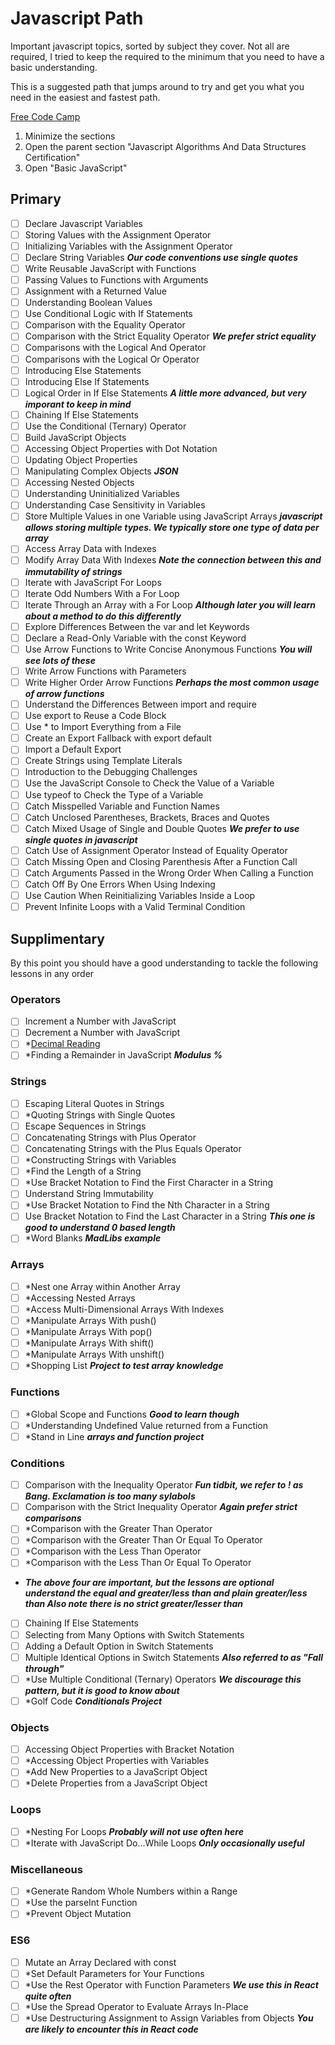 # Javascript Path 

Important javascript topics, sorted by subject they cover. Not all are required, I tried to keep the required to the minimum that you need to have a basic understanding.

This is a suggested path that jumps around to try and get you what you need in the easiest and fastest path.

[Free Code Camp](https://learn.freecodecamp.org/) 

1. Minimize the sections
2. Open the parent section "Javascript Algorithms And Data Structures Certification"
3. Open "Basic JavaScript"

## Primary

- [ ] Declare Javascript Variables
- [ ] Storing Values with the Assignment Operator
- [ ] Initializing Variables with the Assignment Operator
- [ ] Declare String Variables **_Our code conventions use single quotes_**
- [ ] Write Reusable JavaScript with Functions
- [ ] Passing Values to Functions with Arguments
- [ ] Assignment with a Returned Value
- [ ] Understanding Boolean Values
- [ ] Use Conditional Logic with If Statements
- [ ] Comparison with the Equality Operator
- [ ] Comparison with the Strict Equality Operator **_We prefer strict equality_**
- [ ] Comparisons with the Logical And Operator
- [ ] Comparisons with the Logical Or Operator
- [ ] Introducing Else Statements
- [ ] Introducing Else If Statements
- [ ] Logical Order in If Else Statements **_A little more advanced, but very imporant to keep in mind_**
- [ ] Chaining If Else Statements
- [ ] Use the Conditional (Ternary) Operator
- [ ] Build JavaScript Objects
- [ ] Accessing Object Properties with Dot Notation
- [ ] Updating Object Properties
- [ ] Manipulating Complex Objects **_JSON_**
- [ ] Accessing Nested Objects
- [ ] Understanding Uninitialized Variables
- [ ] Understanding Case Sensitivity in Variables
- [ ] Store Multiple Values in one Variable using JavaScript Arrays **_javascript allows storing multiple types. We typically store one type of data per array_**
- [ ] Access Array Data with Indexes
- [ ] Modify Array Data With Indexes **_Note the connection between this and immutability of strings_**
- [ ] Iterate with JavaScript For Loops
- [ ] Iterate Odd Numbers With a For Loop
- [ ] Iterate Through an Array with a For Loop **_Although later you will learn about a method to do this differently_**
- [ ] Explore Differences Between the var and let Keywords
- [ ] Declare a Read-Only Variable with the const Keyword
- [ ] Use Arrow Functions to Write Concise Anonymous Functions **_You will see lots of these_**
- [ ] Write Arrow Functions with Parameters
- [ ] Write Higher Order Arrow Functions **_Perhaps the most common usage of arrow functions_**
- [ ] Understand the Differences Between import and require
- [ ] Use export to Reuse a Code Block
- [ ] Use * to Import Everything from a File
- [ ] Create an Export Fallback with export default
- [ ] Import a Default Export
- [ ] Create Strings using Template Literals
- [ ] Introduction to the Debugging Challenges
- [ ] Use the JavaScript Console to Check the Value of a Variable
- [ ] Use typeof to Check the Type of a Variable
- [ ] Catch Misspelled Variable and Function Names
- [ ] Catch Unclosed Parentheses, Brackets, Braces and Quotes
- [ ] Catch Mixed Usage of Single and Double Quotes **_We prefer to use single quotes in javascript_**
- [ ] Catch Use of Assignment Operator Instead of Equality Operator
- [ ] Catch Missing Open and Closing Parenthesis After a Function Call
- [ ] Catch Arguments Passed in the Wrong Order When Calling a Function
- [ ] Catch Off By One Errors When Using Indexing
- [ ] Use Caution When Reinitializing Variables Inside a Loop
- [ ] Prevent Infinite Loops with a Valid Terminal Condition

## Supplimentary
By this point you should have a good understanding to tackle the following lessons in any order
### Operators
- [ ] Increment a Number with JavaScript
- [ ] Decrement a Number with JavaScript
- [ ] *[Decimal Reading](https://en.wikipedia.org/wiki/Floating-point_arithmetic#Accuracy_problems)
- [ ] *Finding a Remainder in JavaScript **_Modulus %_**

### Strings
- [ ] Escaping Literal Quotes in Strings
- [ ] *Quoting Strings with Single Quotes
- [ ] Escape Sequences in Strings
- [ ] Concatenating Strings with Plus Operator
- [ ] Concatenating Strings with the Plus Equals Operator
- [ ] *Constructing Strings with Variables
- [ ] *Find the Length of a String
- [ ] *Use Bracket Notation to Find the First Character in a String
- [ ] Understand String Immutability
- [ ] *Use Bracket Notation to Find the Nth Character in a String
- [ ] Use Bracket Notation to Find the Last Character in a String **_This one is good to understand 0 based length_**
- [ ] *Word Blanks **_MadLibs example_**

### Arrays
- [ ] *Nest one Array within Another Array
- [ ] *Accessing Nested Arrays
- [ ] *Access Multi-Dimensional Arrays With Indexes
- [ ] *Manipulate Arrays With push()
- [ ] *Manipulate Arrays With pop()
- [ ] *Manipulate Arrays With shift()
- [ ] *Manipulate Arrays With unshift()
- [ ] *Shopping List **_Project to test array knowledge_**

### Functions
- [ ] *Global Scope and Functions **_Good to learn though_**
- [ ] *Understanding Undefined Value returned from a Function
- [ ] *Stand in Line **_arrays and function project_**

### Conditions
- [ ] Comparison with the Inequality Operator **_Fun tidbit, we refer to ! as Bang. Exclamation is too many sylabols_**
- [ ] Comparison with the Strict Inequality Operator **_Again prefer strict comparisons_**
- [ ] *Comparison with the Greater Than Operator
- [ ] *Comparison with the Greater Than Or Equal To Operator
- [ ] *Comparison with the Less Than Operator
- [ ] *Comparison with the Less Than Or Equal To Operator
- **_The above four are important, but the lessons are optional understand the equal and greater/less than and plain greater/less than Also note there is no strict greater/lesser than_**
- [ ] Chaining If Else Statements
- [ ] Selecting from Many Options with Switch Statements
- [ ] Adding a Default Option in Switch Statements
- [ ] Multiple Identical Options in Switch Statements **_Also referred to as "Fall through"_**
- [ ] *Use Multiple Conditional (Ternary) Operators **_We discourage this pattern, but it is good to know about_**
- [ ] *Golf Code **_Conditionals Project_**

### Objects
- [ ] Accessing Object Properties with Bracket Notation
- [ ] *Accessing Object Properties with Variables
- [ ] *Add New Properties to a JavaScript Object
- [ ] *Delete Properties from a JavaScript Object

### Loops
- [ ] *Nesting For Loops **_Probably will not use often here_**
- [ ] *Iterate with JavaScript Do...While Loops **_Only occasionally useful_**

### Miscellaneous
- [ ] *Generate Random Whole Numbers within a Range
- [ ] *Use the parseInt Function
- [ ] *Prevent Object Mutation

### ES6

- [ ] Mutate an Array Declared with const
- [ ] *Set Default Parameters for Your Functions
- [ ] *Use the Rest Operator with Function Parameters **_We use this in React quite often_**
- [ ] *Use the Spread Operator to Evaluate Arrays In-Place
- [ ] *Use Destructuring Assignment to Assign Variables from Objects **_You are likely to encounter this in React code_**
